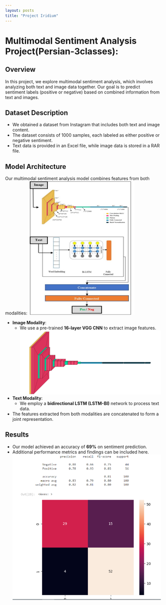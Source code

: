 ```yaml
---
layout: posts
title: "Project Iridium"
---
```

# Multimodal Sentiment Analysis Project(Persian-3classes):

## Overview
In this project, we explore multimodal sentiment analysis, which involves analyzing both text and image data together. Our goal is to predict sentiment labels (positive or negative) based on combined information from text and images.

## Dataset Description
- We obtained a dataset from Instagram that includes both text and image content.
- The dataset consists of 1000 samples, each labeled as either positive or negative sentiment.
- Text data is provided in an Excel file, while image data is stored in a RAR file.

## Model Architecture
Our multimodal sentiment analysis model combines features from both modalities:
![Model](../assets/images/Model.png)

- **Image Modality**:
    - We use a pre-trained **16-layer VGG CNN** to extract image features.
     ![PretrainedVgg](../assets/images/PretrainedVgg.png)
- **Text Modality**:
    - We employ a **bidirectional LSTM (LSTM-BI)** network to process text data.
- The features extracted from both modalities are concatenated to form a joint representation.

## Results
- Our model achieved an accuracy of **69%** on sentiment prediction.
- Additional performance metrics and findings can be included here.
  ![othermetrics](../assets/images/othermetrics.png)


